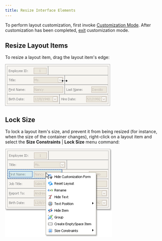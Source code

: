 ```yaml
---
title: Resize Interface Elements
---
```

To perform layout customization, first invoke [Customization Mode](../../../../interface-elements-for-desktop/articles/layout-manager/layout-customization/start-layout-customization.md). After customization has been completed, [exit](../../../../interface-elements-for-desktop/articles/layout-manager/layout-customization/finish-layout-customization.md) customization mode.

## Resize Layout Items
To resize a layout item, drag the layout item's edge:

![EU_XtraLayout_LayoutControl_ResizeItem](../../../images/Img7642.png)

## Lock Size
To lock a layout item's size, and prevent it from being resized (for instance, when the size of the container changes), right-click on a layout item and select the **Size Constraints** | **Lock Size** menu command:

![EU_XtraLayout_LayoutControl_Item_ContextMenu](../../../images/Img7640.png)